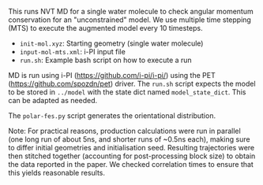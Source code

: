 This runs NVT MD for a single water molecule to check angular momentum conservation for an "unconstrained" model. We use multiple time stepping (MTS) to execute the augmented model every 10 timesteps.

- `init-mol.xyz`: Starting geometry (single water molecule)
- `input-mol-mts.xml`: i-PI input file
- `run.sh`: Example bash script on how to execute a run

MD is run using i-PI (https://github.com/i-pi/i-pi/) using the PET (https://github.com/spozdn/pet) driver. The `run.sh` script expects the model to be stored in `../model` with the state dict named `model_state_dict`. This can be adapted as needed.

The `polar-fes.py` script generates the orientational distribution.

Note: For practical reasons, production calculations were run in parallel (one long run of about 5ns, and shorter runs of ~0.5ns each), making sure to differ initial geometries and initialisation seed. Resulting trajectories were then stitched together (accounting for post-processing block size) to obtain the data reported in the paper. We checked correlation times to ensure that this yields reasonable results.
